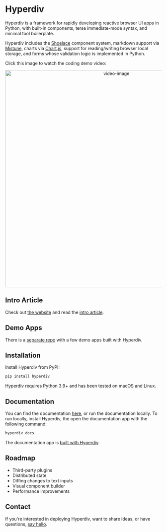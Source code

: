 # Hyperdiv

Hyperdiv is a framework for rapidly developing reactive browser UI apps in Python, with built-in components, terse immediate-mode syntax, and minimal tool boilerplate.

Hyperdiv includes the [Shoelace](https://shoelace.style) component system, markdown support via [Mistune](http://mistune.lepture.com), charts via [Chart.js](https://www.chartjs.org), support for reading/writing browser local storage, and forms whose validation logic is implemented in Python.

Click this image to watch the coding demo video:

<p align="center">
  <a href="https://www.youtube.com/watch?v=4XJKfxaqvGE" target="_blank">
    <img width="700" alt="video-image" src="https://github.com/hyperdiv/hyperdiv/assets/5980501/d5fafeee-c3a6-400c-b70b-fbec93dbf2e4">
  </a>
</p>

## Intro Article

Check out [the website](https://hyperdiv.io) and read the [intro article](https://hyperdiv.io/intro.html).

## Demo Apps

There is a [separate repo](https://github.com/hyperdiv/hyperdiv-apps) with a few demo apps built with Hyperdiv.

## Installation

Install Hyperdiv from PyPI:

```sh
pip install hyperdiv
```

Hyperdiv requires Python 3.9+ and has been tested on macOS and Linux.

## Documentation

You can find the documentation [here](https://docs.hyperdiv.io/introduction/overview), or run the documentation locally. To run locally,  install Hyperdiv, the open the documentation app with the following command:

```sh
hyperdiv docs
```

The documentation app is [built with Hyperdiv](https://github.com/hyperdiv/hyperdiv-docs).

## Roadmap

* Third-party plugins
* Distributed state
* Diffing changes to text inputs
* Visual component builder
* Performance improvements

## Contact

If you're interested in deploying Hyperdiv, want to share ideas, or have questions, [say hello](mailto:hello@hyperdiv.io).
